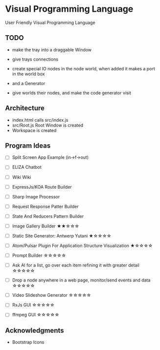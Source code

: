 # Visual Programming Language
User Friendly Visual Programming Language


## TODO

- make the tray into a draggable Window
- give trays connections
- create special IO nodes in the node world, when added it makes a port in the world box
- and a Generator

- give worlds their nodes, and make the code generator visit

## Architecture

  - index.html calls src/index.js
  - src/Root.js Root Window is created
  - Workspace is created

## Program Ideas

- [ ] Split Screen App Example (in->f->out)
- [ ] ELIZA Chatbot
- [ ] Wiki Wiki
- [ ] ExpressJs/KOA Route Builder
- [ ] Sharp Image Processor
- [ ] Request Response Patter Builder
- [ ] State And Reducers Pattern Builder
- [ ] Image Gallery Builder ★★☆☆☆
- [ ] Static Site Generator: Antwerp Yutani ★☆☆☆☆
- [ ] Atom/Pulsar Plugin For Application Structure Visualization ★☆☆☆☆
- [ ] Prompt Builder ☆☆☆☆☆
- [ ] Ask AI for a list, go over each item refining it with greater detail ☆☆☆☆☆
- [ ] Drop a node anywhere in a web page, monitor/send events and data ☆☆☆☆☆
- [ ] Video Slideshow Generator ☆☆☆☆☆
- [ ] RxJs GUI ☆☆☆☆☆
- [ ] ffmpeg GUI ☆☆☆☆☆


## Acknowledgments

- Bootstrap Icons
